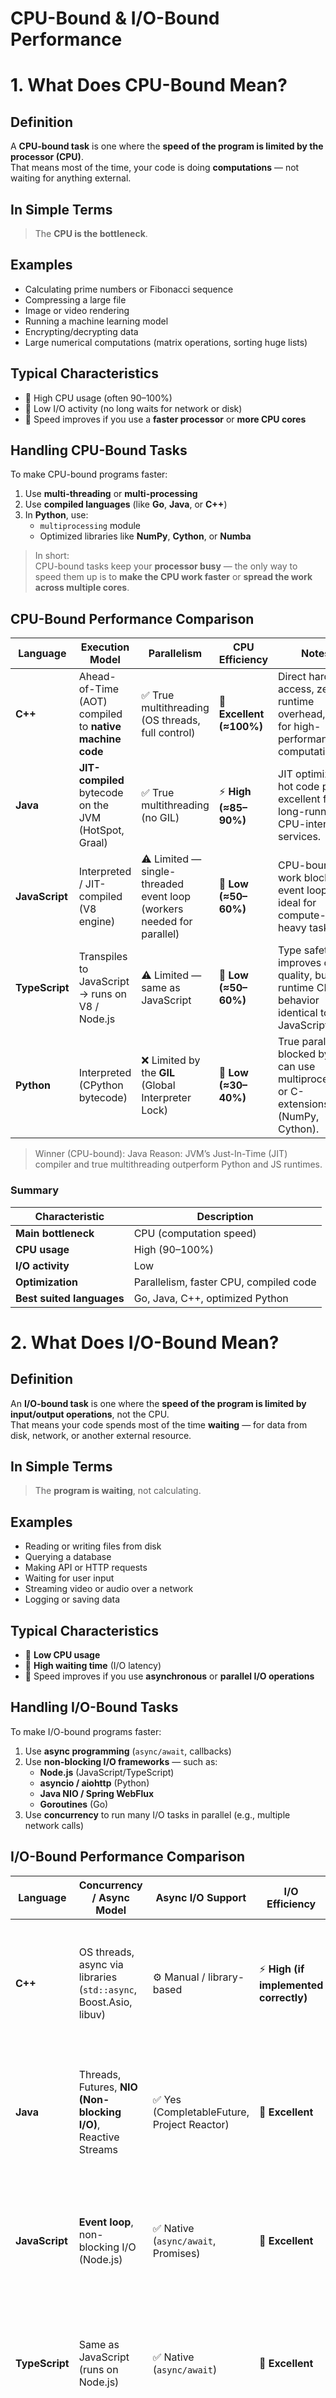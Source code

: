 # CPU-Bound & I/O-Bound Performance

# 1. What Does CPU-Bound Mean?

## Definition
A **CPU-bound task** is one where the **speed of the program is limited by the processor (CPU)**.  
That means most of the time, your code is doing **computations** — not waiting for anything external.

## In Simple Terms

> The **CPU is the bottleneck**.

## Examples
- Calculating prime numbers or Fibonacci sequence  
- Compressing a large file  
- Image or video rendering  
- Running a machine learning model  
- Encrypting/decrypting data  
- Large numerical computations (matrix operations, sorting huge lists)

## Typical Characteristics
- 🔹 High CPU usage (often 90–100%)  
- 🔹 Low I/O activity (no long waits for network or disk)  
- 🔹 Speed improves if you use a **faster processor** or **more CPU cores**

## Handling CPU-Bound Tasks

To make CPU-bound programs faster:

1. Use **multi-threading** or **multi-processing**  
2. Use **compiled languages** (like **Go**, **Java**, or **C++**)  
3. In **Python**, use:
   - `multiprocessing` module  
   - Optimized libraries like **NumPy**, **Cython**, or **Numba**

> In short:  
> CPU-bound tasks keep your **processor busy** — the only way to speed them up is to **make the CPU work faster** or **spread the work across multiple cores**.

## CPU-Bound Performance Comparison

| **Language**   | **Execution Model**                                     | **Parallelism**                                                       | **CPU Efficiency**       | **Notes**                                                                                 |
| -------------- | ------------------------------------------------------- | --------------------------------------------------------------------- | ------------------------ | ----------------------------------------------------------------------------------------- |
| **C++**        | Ahead-of-Time (AOT) compiled to **native machine code** | ✅ True multithreading (OS threads, full control)                      | 🚀 **Excellent (≈100%)** | Direct hardware access, zero runtime overhead, best for high-performance computation.     |
| **Java**       | **JIT-compiled** bytecode on the JVM (HotSpot, Graal)   | ✅ True multithreading (no GIL)                                        | ⚡ **High (≈85–90%)**     | JIT optimizes hot code paths; excellent for long-running CPU-intensive services.          |
| **JavaScript** | Interpreted / JIT-compiled (V8 engine)                  | ⚠️ Limited — single-threaded event loop (workers needed for parallel) | 🔴 **Low (≈50–60%)**     | CPU-bound work blocks the event loop; not ideal for compute-heavy tasks.                  |
| **TypeScript** | Transpiles to JavaScript → runs on V8 / Node.js         | ⚠️ Limited — same as JavaScript                                       | 🔴 **Low (≈50–60%)**     | Type safety improves code quality, but runtime CPU behavior identical to JavaScript.      |
| **Python**     | Interpreted (CPython bytecode)                          | ❌ Limited by the **GIL** (Global Interpreter Lock)                    | 🐢 **Low (≈30–40%)**     | True parallelism blocked by GIL; can use multiprocessing or C-extensions (NumPy, Cython). |


> Winner (CPU-bound): Java
> Reason: JVM’s Just-In-Time (JIT) compiler and true multithreading outperform Python and JS runtimes.


### Summary

| Characteristic | Description |
|----------------|-------------|
| **Main bottleneck** | CPU (computation speed) |
| **CPU usage** | High (90–100%) |
| **I/O activity** | Low |
| **Optimization** | Parallelism, faster CPU, compiled code |
| **Best suited languages** | Go, Java, C++, optimized Python |

# 2. What Does I/O-Bound Mean?

## Definition
An **I/O-bound task** is one where the **speed of the program is limited by input/output operations**, not the CPU.  
That means your code spends most of the time **waiting** — for data from disk, network, or another external resource.

## In Simple Terms
> The **program is waiting**, not calculating.

## Examples
- Reading or writing files from disk  
- Querying a database  
- Making API or HTTP requests  
- Waiting for user input  
- Streaming video or audio over a network  
- Logging or saving data  

## Typical Characteristics
- 🔹 **Low CPU usage**  
- 🔹 **High waiting time** (I/O latency)  
- 🔹 Speed improves if you use **asynchronous** or **parallel I/O operations**

## Handling I/O-Bound Tasks

To make I/O-bound programs faster:

1. Use **async programming** (`async/await`, callbacks)  
2. Use **non-blocking I/O frameworks** — such as:
   - **Node.js** (JavaScript/TypeScript)
   - **asyncio / aiohttp** (Python)
   - **Java NIO / Spring WebFlux**
   - **Goroutines** (Go)
3. Use **concurrency** to run many I/O tasks in parallel (e.g., multiple network calls)

## I/O-Bound Performance Comparison

| **Language**   | **Concurrency / Async Model**                                     | **Async I/O Support**                      | **I/O Efficiency**                    | **Notes**                                                                                                        |
| -------------- | ----------------------------------------------------------------- | ------------------------------------------ | ------------------------------------- | ---------------------------------------------------------------------------------------------------------------- |
| **C++**        | OS threads, async via libraries (`std::async`, Boost.Asio, libuv) | ⚙️ Manual / library-based                  | ⚡ **High (if implemented correctly)** | Extremely fast but complex; requires manual memory and thread management for scalable async I/O.                 |
| **Java**       | Threads, Futures, **NIO (Non-blocking I/O)**, Reactive Streams    | ✅ Yes (CompletableFuture, Project Reactor) | 🚀 **Excellent**                      | Mature async ecosystem; JVM handles thousands of concurrent I/O tasks efficiently (e.g., Spring WebFlux, Netty). |
| **JavaScript** | **Event loop**, non-blocking I/O (Node.js)                        | ✅ Native (`async/await`, Promises)         | 🚀 **Excellent**                      | Designed for async I/O; single-threaded event loop can manage massive concurrent I/O (100k+ connections).        |
| **TypeScript** | Same as JavaScript (runs on Node.js)                              | ✅ Native (`async/await`)                   | 🚀 **Excellent**                      | Same I/O efficiency as JS, but adds compile-time type safety — ideal for large-scale async systems.              |
| **Python**     | **AsyncIO**, event loop (since Python 3.5+)                       | ✅ Yes (`asyncio`, `aiohttp`)               | ⚡ **Good**                            | Strong async features, but slower interpreter and higher latency under extreme loads compared to Node.js or Go.  |

> Winner (I/O-bound): JavaScript / TypeScript
> Reason: Node.js’ non-blocking event loop and async nature excel in high-throughput I/O tasks.

### Summary

| Characteristic | Description |
|----------------|-------------|
| **Main bottleneck** | Input/Output (disk, network, database) |
| **CPU usage** | Low |
| **I/O latency** | High |
| **Optimization** | Async / non-blocking I/O |
| **Best suited languages** | Go, JavaScript, TypeScript, Python (asyncio), Java (NIO) |

> In short:  
> I/O-bound tasks spend most of their time **waiting for data** — the best way to make them faster is through **asynchronous or parallel I/O**.

## 3. CPU-Bound vs I/O-Bound — Side by Side

| Feature                  | **CPU-Bound**                              | **I/O-Bound**                                |
| ------------------------ | ------------------------------------------ | -------------------------------------------- |
| **Main bottleneck**      | CPU (computation)                          | Input/output (network, disk, etc.)           |
| **CPU usage**            | High (near 100%)                           | Low or fluctuating                           |
| **Wait time**            | Minimal                                    | High (waiting for external data)             |
| **Best optimization**    | Parallelism / multicore                    | Asynchronous / non-blocking I/O              |
| **Example tasks**        | Encryption, data processing, ML, rendering | File upload, API calls, database queries     |
| **Languages that excel** | Go, Java, C++                              | Go, JavaScript, TypeScript, Python (asyncio) |

##

## In short:

> Java → Best for enterprise, heavy computation, mature systems.

> JavaScript/TypeScript → Best for async I/O and full-stack web.

> Python → Best for data, AI, automation, not performance.

> Go → Best all-rounder for modern distributed, concurrent, and high-performance backends.
